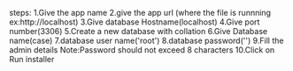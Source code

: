 steps:
1.Give the app name
2.give the app url (where the file is runnning ex:http://localhost)
3.Give database Hostname(localhost)
4.Give port number(3306)
5.Create a new database with collation
6.Give Database name(case)
7.database user name('root')
8.database password('')
9.Fill the admin details
Note:Password should not exceed 8 characters
10.Click on Run installer